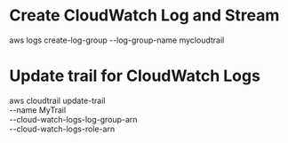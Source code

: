# Create CloudWatch Log and Stream 

aws logs create-log-group --log-group-name mycloudtrail

# Update trail for CloudWatch Logs

aws cloudtrail update-trail \
--name MyTrail \
--cloud-watch-logs-log-group-arn \
--cloud-watch-logs-role-arn 